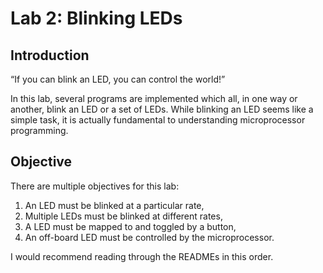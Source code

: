 # Lab 2: Blinking LEDs

## Introduction
<q>If you can blink an LED, you can control the world!</q>

In this lab, several programs are implemented which all, in one way or another, blink an LED or a set of LEDs. While blinking an LED seems like a simple task, it is actually fundamental to understanding microprocessor programming.

## Objective
There are multiple objectives for this lab: 
<ol>
  <li>An LED must be blinked at a particular rate,</li>
  <li>Multiple LEDs must be blinked at different rates,</li> 
  <li>A LED must be mapped to and toggled by a button,</li>
  <li>An off-board LED must be controlled by the microprocessor.</li>
</ol>

I would recommend reading through the READMEs in this order.
 

